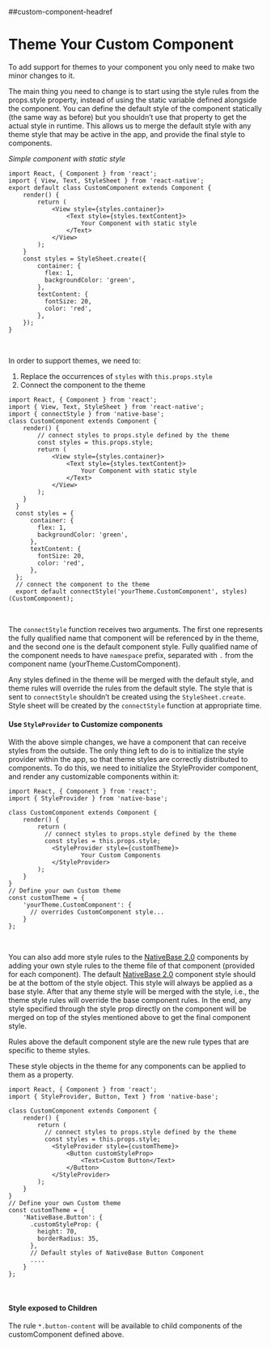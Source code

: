 ##custom-component-headref
# Theme Your Custom Component

To add support for themes to your component you only need to make two minor changes to it.
<br />

The main thing you need to change is to start using the style rules from the props.style property, instead of using the static variable defined alongside the component. You can define the default style of the component statically (the same way as before) but you shouldn’t use that property to get the actual style in runtime. This allows us to merge the default style with any theme style that may be active in the app, and provide the final style to components.
<br />

*Simple component with static style*

<pre class="line-numbers"><code class="language-jsx">import React, { Component } from 'react';
import { View, Text, StyleSheet } from 'react-native';
export default class CustomComponent extends Component {
    render() {
        return (
            &lt;View style={styles.container}>
                &lt;Text style={styles.textContent}>
                    Your Component with static style
                &lt;/Text>
            &lt;/View>
        );
    }
    const styles = StyleSheet.create({
        container: {
          flex: 1,
          backgroundColor: 'green',
        },
        textContent: {
          fontSize: 20,
          color: 'red',
        },
    });
}</code></pre><br />


In order to support themes, we need to:

1. Replace the occurrences of <code>styles</code> with <code>this.props.style</code>
2. Connect the component to the theme

<pre class="line-numbers"><code class="language-jsx">import React, { Component } from 'react';
import { View, Text, StyleSheet } from 'react-native';
import { connectStyle } from 'native-base';
class CustomComponent extends Component {
    render() {
        // connect styles to props.style defined by the theme
        const styles = this.props.style;
        return (
            &lt;View style={styles.container}>
                &lt;Text style={styles.textContent}>
                    Your Component with static style
                &lt;/Text>
            &lt;/View>
        );
    }
  }
  const styles = {
      container: {
        flex: 1,
        backgroundColor: 'green',
      },
      textContent: {
        fontSize: 20,
        color: 'red',
      },
  };
  // connect the component to the theme
  export default connectStyle('yourTheme.CustomComponent', styles)(CustomComponent);
</code></pre><br />

<a id="connectStyle"></a>
The <code>connectStyle</code> function receives two arguments. The first one represents the fully qualified name that component will be referenced by in the theme, and the second one is the default component style. Fully qualified name of the component needs to have <code>namespace</code> prefix, separated with <code>.</code> from the component name (yourTheme.CustomComponent).

Any styles defined in the theme will be merged with the default style, and theme rules will override the rules from the default style. The style that is sent to <code>connectStyle</code> shouldn’t be created using the <code>StyleSheet.create</code>. Style sheet will be created by the <code>connectStyle</code> function at appropriate time.


#### Use <code>StyleProvider</code> to Customize components

With the above simple changes, we have a component that can receive styles from the outside. The only thing left to do is to initialize the style provider within the app, so that theme styles are correctly distributed to components. To do this, we need to initialize the StyleProvider component, and render any customizable components within it:

<pre class="line-numbers"><code class="language-jsx">import React, { Component } from 'react';
import { StyleProvider } from 'native-base';
​
class CustomComponent extends Component {
    render() {
        return (
          // connect styles to props.style defined by the theme
          const styles = this.props.style;
            &lt;StyleProvider style={customTheme}>
                    Your Custom Components
            &lt;/StyleProvider>
        );
    }
}
// Define your own Custom theme
const customTheme = {
    'yourTheme.CustomComponent': {
      // overrides CustomComponent style...
    }
};
</code></pre><br />



You can also add more style rules to the [NativeBase 2.0](https://nativebase.io/) components by adding your own style rules to the theme file of that component (provided for each component). The default [NativeBase 2.0](https://nativebase.io/) component style should be at the bottom of the style object. This style will always be applied as a base style. After that any theme style will be merged with the style, i.e., the theme style rules will override the base component rules. In the end, any style specified through the style prop directly on the component will be merged on top of the styles mentioned above to get the final component style.

Rules above the default component style are the new rule types that are specific to theme styles.

These style objects in the theme for any components can be applied to them as a property.

<pre class="line-numbers"><code class="language-jsx">import React, { Component } from 'react';
import { StyleProvider, Button, Text } from 'native-base';
​
class CustomComponent extends Component {
    render() {
        return (
          // connect styles to props.style defined by the theme
          const styles = this.props.style;
            &lt;StyleProvider style={customTheme}>
                &lt;Button customStyleProp>
                    &lt;Text>Custom Button&lt;/Text>
                &lt;/Button>
            &lt;/StyleProvider>
        );
    }
}
// Define your own Custom theme
const customTheme = {
    'NativeBase.Button': {
      .customStyleProp: {
        height: 70,
        borderRadius: 35,
      },
      // Default styles of NativeBase Button Component
      ....
    }
};
</code></pre><br />


#### Style exposed to Children

The rule <code>*.button-content</code> will be available to child components of the customComponent defined above.
